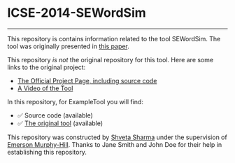 # ICSE-2014-SEWordSim


***

This repository is contains information related to the tool SEWordSim. The tool was originally presented in [this paper](http://dl.acm.org/citation.cfm?doid=2591062.2591071).

This repository _is not_ the original repository for this tool. Here are some links to the original project:
* [The Official Project Page, including source code](http://goo.gl/BVEAs8)
* [A Video of the Tool](http://goo.gl/dyNwyb)

In this repository, for ExampleTool you will find:
* :white_check_mark: Source code (available)
* :white_check_mark: [The original tool](SomeExecutableInTheRepo) (available)

This repository was constructed by [Shveta Sharma](https://github.com/shveta08) under the supervision of [Emerson Murphy-Hill](https://github.com/CaptainEmerson). Thanks to Jane Smith and John Doe for their help in establishing this repository. 
